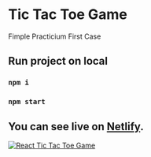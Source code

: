 # Tic Tac Toe Game

Fimple Practicium First Case

## Run project on local

### `npm i`

### `npm start`

## You can see live on [Netlify](https://xox-game-react.netlify.app/).

[![React Tic Tac Toe Game](https://github.com/sinansk/sinans.dev/blob/main/src/images/react-xox-game.PNG)](https://xox-game-react.netlify.app/)
